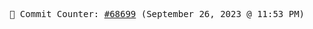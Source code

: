 <p align="center">
    <samp>
        📮 Commit Counter: <a href="https://github.com/Javascript-void0/Javascript-void0/commits/main">#68699</a> (September 26, 2023 @ 11:53 PM)
    </samp>
</p>